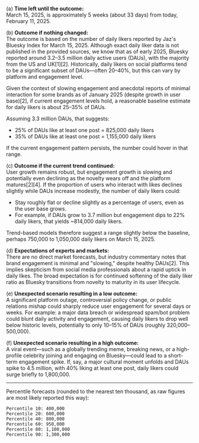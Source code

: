 (a) **Time left until the outcome:**  
March 15, 2025, is approximately 5 weeks (about 33 days) from today, February 11, 2025.

(b) **Outcome if nothing changed:**  
The outcome is based on the number of daily likers reported by Jaz's Bluesky Index for March 15, 2025. Although exact daily liker data is not published in the provided sources, we know that as of early 2025, Bluesky reported around 3.2–3.5 million daily active users (DAUs), with the majority from the US and UK[1][2]. Historically, daily likers on social platforms tend to be a significant subset of DAUs—often 20–40%, but this can vary by platform and engagement level.

Given the context of slowing engagement and anecdotal reports of minimal interaction for some brands as of January 2025 (despite growth in user base)[2], if current engagement levels hold, a reasonable baseline estimate for daily likers is about 25–35% of DAUs.

Assuming 3.3 million DAUs, that suggests:
- 25% of DAUs like at least one post = 825,000 daily likers
- 35% of DAUs like at least one post = 1,155,000 daily likers

If the current engagement pattern persists, the number could hover in that range.

(c) **Outcome if the current trend continued:**  
User growth remains robust, but engagement growth is slowing and potentially even declining as the novelty wears off and the platform matures[2][4]. If the proportion of users who interact with likes declines slightly while DAUs increase modestly, the number of daily likers could:

- Stay roughly flat or decline slightly as a percentage of users, even as the user base grows.  
- For example, if DAUs grow to 3.7 million but engagement dips to 22% daily likers, that yields ~814,000 daily likers.

Trend-based models therefore suggest a range slightly below the baseline, perhaps 750,000 to 1,050,000 daily likers on March 15, 2025.

(d) **Expectations of experts and markets:**  
There are no direct market forecasts, but industry commentary notes that brand engagement is minimal and "slowing," despite healthy DAUs[2]. This implies skepticism from social media professionals about a rapid uptick in daily likes. The broad expectation is for continued softening of the daily liker ratio as Bluesky transitions from novelty to maturity in its user lifecycle.

(e) **Unexpected scenario resulting in a low outcome:**  
A significant platform outage, controversial policy change, or public relations mishap could sharply reduce user engagement for several days or weeks. For example: a major data breach or widespread spam/bot problem could blunt daily activity and engagement, causing daily likers to drop well below historic levels, potentially to only 10–15% of DAUs (roughly 320,000–500,000).

(f) **Unexpected scenario resulting in a high outcome:**  
A viral event—such as a globally trending meme, breaking news, or a high-profile celebrity joining and engaging on Bluesky—could lead to a short-term engagement spike. If, say, a major cultural moment unfolds and DAUs spike to 4.5 million, with 40% liking at least one post, daily likers could surge briefly to 1,800,000.

---

Percentile forecasts (rounded to the nearest ten thousand, as raw figures are most likely reported this way):

```
Percentile 10: 400,000
Percentile 20: 600,000
Percentile 40: 800,000
Percentile 60: 950,000
Percentile 80: 1,100,000
Percentile 90: 1,300,000
```